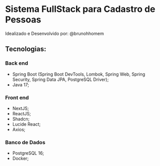 # Sistema FullStack para Cadastro de Pessoas

Idealizado e Desenvolvido por: @brunohhomem

## Tecnologias:

### Back end
- Spring Boot (Spring Boot DevTools, Lombok, Spring Web, Spring Security, Spring Data JPA, PostgreSQL Driver);
- Java 17;

### Front end
- NextJS;
- ReactJS;
- Shadcn;
- Lucide React;
- Axios;

### Banco de Dados
- PostgreSQL 16;
- Docker;
